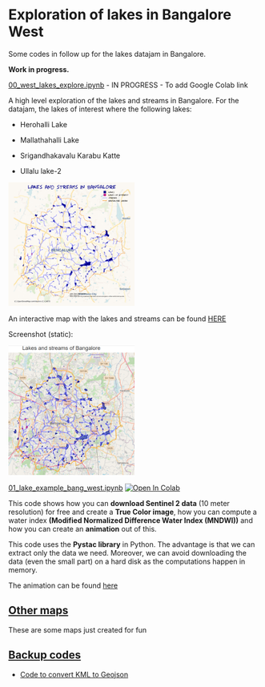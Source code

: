 # Exploration of lakes in Bangalore West

Some codes in follow up for the lakes datajam in Bangalore.

**Work in progress.**

[00_west_lakes_explore.ipynb](00_west_lakes_explore.ipynb) - IN PROGRESS - To add Google Colab link

A high level exploration of the lakes and streams in Bangalore. For the datajam, the lakes of interest where the following lakes:

- Herohalli Lake

- Mallathahalli Lake

- Srigandhakavalu Karabu Katte

- Ullalu lake-2

<img src="images/cropped_image_lakes.PNG"  width=50% height=50%>

An interactive map with the lakes and streams can be found [HERE](https://ellenb.github.io/lakes-bang/lakes_streams.html)

Screenshot (static):

<img src="images/folium_map.PNG"  width=50% height=50%>

[01_lake_example_bang_west.ipynb](01_lake_example_bang_west.ipynb) [![Open In Colab](https://colab.research.google.com/assets/colab-badge.svg)](https://colab.research.google.com/drive/13Ndo2P9i1Uxp6jhfoIibQ0MxqEgNZ2Yl?usp=sharing)

This code shows how you can **download Sentinel 2 data** (10 meter resolution) for free  and create a **True Color image**, how you can compute a water index **(Modified Normalized Difference Water Index (MNDWI))** and how you can create an **animation** out of this.

This code uses the **Pystac library** in Python. The advantage is that we can extract only the data we need. Moreover, we can avoid downloading the data (even the small part) on a hard disk as the computations happen in memory. 

The animation can be found [here](herohalli_mndwi_2023.gif)

## [Other maps](maps_other)

These are some maps just created for fun

## [Backup codes](backup)

- [Code to convert KML to Geojson](backup/convert_files.ipynb)
